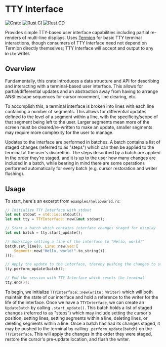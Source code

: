# TTY Interface

[![Crate](https://img.shields.io/crates/v/tty-interface.svg)](https://crates.io/crates/tty-interface)
[![Rust CI](https://github.com/danielway/tty-interface/actions/workflows/rust_ci.yml/badge.svg?branch=master)](https://github.com/danielway/tty-interface/actions/workflows/rust_ci.yml)
[![Rust CD](https://github.com/danielway/tty-interface/actions/workflows/rust_cd.yml/badge.svg)](https://github.com/danielway/tty-interface/actions/workflows/rust_cd.yml)

Provides simple TTY-based user interface capabilities including partial re-renders of multi-line displays. Uses 
[Termion](https://crates.io/crates/termion) for basic TTY terminal interactions, though consumers of TTY Interface 
need not depend on Termion directly themselves; TTY Interface will accept and output to any `Write` writer.

## Overview

Fundamentally, this crate introduces a data structure and API for describing and interacting with a terminal-based
user interface. This allows for partial/differential updates and an abstraction away from having to arrange ANSI escape 
sequences for cursor movement, line clearing, etc.

To accomplish this, a terminal interface is broken into lines with each line containing a number of segments. This allows 
for differential updates defined to the level of a segment within a line, with the specificity/scope of that segment 
being left to the user. Larger segments mean more of the screen must be cleared/re-written to make an update, smaller 
segments may require more complexity for the user to manage.

Updates to the interface are performed in batches. A batch contains a list of staged changes (referred to as "steps") 
which can then be applied to the terminal at the user's discretion. The steps described by a batch are applied in the 
order they're staged, and it is up to the user how many changes are included in a batch, while bearing in mind there 
are some operations performed automatically for every batch (e.g. cursor restoration and writer flushing).

## Usage

To start, here's an excerpt from `examples/helloworld.rs`:

```rust
// Initialize TTY Interface with stdout
let mut stdout = std::io::stdout();
let mut tty = TTYInterface::new(&mut stdout);

// Start a batch which contains interface changes staged for display
let mut batch = tty.start_update();

// Add/stage setting a line of the interface to "Hello, world!"
batch.set_line(0, Line::new(vec![
    Segment::new("Hello, world!".to_string())
]));

// Apply the update to the interface, thereby pushing the changes to stdout
tty.perform_update(batch)?;

// End the session with TTY Interface which resets the terminal
tty.end()?;
```

To begin, we initialize `TTYInterface::new(write: Writer)` which will both maintain the state of our interface and hold 
a reference to the writer for the life of the interface. Once we have a `TTYInterface`, we can create an `UpdateBatch` 
by calling `.start_update()`. This batch holds a list of staged changes (referred to as "steps") which may include 
setting the cursor's position, setting lines, setting segments within a line, deleting lines, or deleting segments 
within a line. Once a batch has had its changes staged, it may be pushed to the terminal by calling 
`.perform_update(batch)` on the `TTYInterface`. This will apply the changes in the order they were staged, restore the 
cursor's pre-update location, and flush the writer.